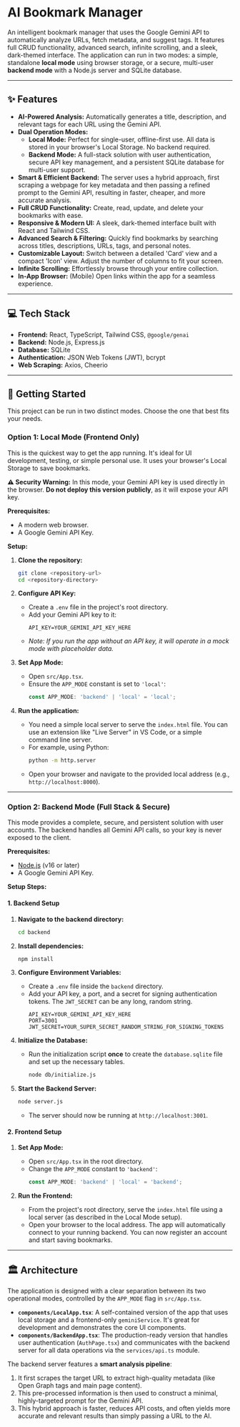 # AI Bookmark Manager

An intelligent bookmark manager that uses the Google Gemini API to automatically analyze URLs, fetch metadata, and suggest tags. It features full CRUD functionality, advanced search, infinite scrolling, and a sleek, dark-themed interface. The application can run in two modes: a simple, standalone **local mode** using browser storage, or a secure, multi-user **backend mode** with a Node.js server and SQLite database.

---
## ✨ Features

-   **AI-Powered Analysis:** Automatically generates a title, description, and relevant tags for each URL using the Gemini API.
-   **Dual Operation Modes:**
    -   **Local Mode:** Perfect for single-user, offline-first use. All data is stored in your browser's Local Storage. No backend required.
    -   **Backend Mode:** A full-stack solution with user authentication, secure API key management, and a persistent SQLite database for multi-user support.
-   **Smart & Efficient Backend:** The server uses a hybrid approach, first scraping a webpage for key metadata and then passing a refined prompt to the Gemini API, resulting in faster, cheaper, and more accurate analysis.
-   **Full CRUD Functionality:** Create, read, update, and delete your bookmarks with ease.
-   **Responsive & Modern UI:** A sleek, dark-themed interface built with React and Tailwind CSS.
-   **Advanced Search & Filtering:** Quickly find bookmarks by searching across titles, descriptions, URLs, tags, and personal notes.
-   **Customizable Layout:** Switch between a detailed 'Card' view and a compact 'Icon' view. Adjust the number of columns to fit your screen.
-   **Infinite Scrolling:** Effortlessly browse through your entire collection.
-   **In-App Browser:** (Mobile) Open links within the app for a seamless experience.

---
## 💻 Tech Stack

-   **Frontend:** React, TypeScript, Tailwind CSS, `@google/genai`
-   **Backend:** Node.js, Express.js
-   **Database:** SQLite
-   **Authentication:** JSON Web Tokens (JWT), bcrypt
-   **Web Scraping:** Axios, Cheerio

---
## 🚀 Getting Started

This project can be run in two distinct modes. Choose the one that best fits your needs.

### Option 1: Local Mode (Frontend Only)

This is the quickest way to get the app running. It's ideal for UI development, testing, or simple personal use. It uses your browser's Local Storage to save bookmarks.

**⚠️ Security Warning:** In this mode, your Gemini API key is used directly in the browser. **Do not deploy this version publicly**, as it will expose your API key.

**Prerequisites:**
- A modern web browser.
- A Google Gemini API Key.

**Setup:**

1.  **Clone the repository:**
    ```bash
    git clone <repository-url>
    cd <repository-directory>
    ```

2.  **Configure API Key:**
    - Create a `.env` file in the project's root directory.
    - Add your Gemini API key to it:
      ```
      API_KEY=YOUR_GEMINI_API_KEY_HERE
      ```
    - *Note: If you run the app without an API key, it will operate in a mock mode with placeholder data.*

3.  **Set App Mode:**
    - Open `src/App.tsx`.
    - Ensure the `APP_MODE` constant is set to `'local'`:
      ```typescript
      const APP_MODE: 'backend' | 'local' = 'local';
      ```

4.  **Run the application:**
    - You need a simple local server to serve the `index.html` file. You can use an extension like "Live Server" in VS Code, or a simple command line server.
    - For example, using Python:
      ```bash
      python -m http.server
      ```
    - Open your browser and navigate to the provided local address (e.g., `http://localhost:8000`).

---
### Option 2: Backend Mode (Full Stack & Secure)

This mode provides a complete, secure, and persistent solution with user accounts. The backend handles all Gemini API calls, so your key is never exposed to the client.

**Prerequisites:**
- [Node.js](https://nodejs.org/) (v16 or later)
- A Google Gemini API Key.

**Setup Steps:**

#### 1. Backend Setup

1.  **Navigate to the backend directory:**
    ```bash
    cd backend
    ```

2.  **Install dependencies:**
    ```bash
    npm install
    ```

3.  **Configure Environment Variables:**
    - Create a `.env` file inside the `backend` directory.
    - Add your API key, a port, and a secret for signing authentication tokens. The `JWT_SECRET` can be any long, random string.
      ```.env
      API_KEY=YOUR_GEMINI_API_KEY_HERE
      PORT=3001
      JWT_SECRET=YOUR_SUPER_SECRET_RANDOM_STRING_FOR_SIGNING_TOKENS
      ```

4.  **Initialize the Database:**
    - Run the initialization script **once** to create the `database.sqlite` file and set up the necessary tables.
      ```bash
      node db/initialize.js
      ```

5.  **Start the Backend Server:**
    ```bash
    node server.js
    ```
    - The server should now be running at `http://localhost:3001`.

#### 2. Frontend Setup

1.  **Set App Mode:**
    - Open `src/App.tsx` in the root directory.
    - Change the `APP_MODE` constant to `'backend'`:
      ```typescript
      const APP_MODE: 'backend' | 'local' = 'backend';
      ```

2.  **Run the Frontend:**
    - From the project's root directory, serve the `index.html` file using a local server (as described in the Local Mode setup).
    - Open your browser to the local address. The app will automatically connect to your running backend. You can now register an account and start saving bookmarks.

---
## 🏛️ Architecture

The application is designed with a clear separation between its two operational modes, controlled by the `APP_MODE` flag in `src/App.tsx`.

-   **`components/LocalApp.tsx`**: A self-contained version of the app that uses local storage and a frontend-only `geminiService`. It's great for development and demonstrates the core UI components.
-   **`components/BackendApp.tsx`**: The production-ready version that handles user authentication (`AuthPage.tsx`) and communicates with the backend server for all data operations via the `services/api.ts` module.

The backend server features a **smart analysis pipeline**:
1.  It first scrapes the target URL to extract high-quality metadata (like Open Graph tags and main page content).
2.  This pre-processed information is then used to construct a minimal, highly-targeted prompt for the Gemini API.
3.  This hybrid approach is faster, reduces API costs, and often yields more accurate and relevant results than simply passing a URL to the AI.
